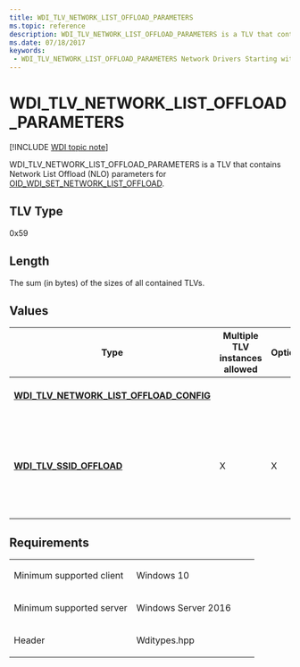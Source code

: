 ```yaml
---
title: WDI_TLV_NETWORK_LIST_OFFLOAD_PARAMETERS
ms.topic: reference
description: WDI_TLV_NETWORK_LIST_OFFLOAD_PARAMETERS is a TLV that contains Network List Offload (NLO) parameters for OID_WDI_SET_NETWORK_LIST_OFFLOAD.
ms.date: 07/18/2017
keywords:
 - WDI_TLV_NETWORK_LIST_OFFLOAD_PARAMETERS Network Drivers Starting with Windows Vista
---
```


# WDI\_TLV\_NETWORK\_LIST\_OFFLOAD\_PARAMETERS

[!INCLUDE [WDI topic note](../includes/wdi-version-warning.md)]


WDI\_TLV\_NETWORK\_LIST\_OFFLOAD\_PARAMETERS is a TLV that contains Network List Offload (NLO) parameters for [OID\_WDI\_SET\_NETWORK\_LIST\_OFFLOAD](./oid-wdi-set-network-list-offload.md).

## TLV Type


0x59

## Length


The sum (in bytes) of the sizes of all contained TLVs.

## Values


| Type                                                                                    | Multiple TLV instances allowed | Optional | Description                                                                                  |
|-----------------------------------------------------------------------------------------|--------------------------------|----------|----------------------------------------------------------------------------------------------|
| [**WDI\_TLV\_NETWORK\_LIST\_OFFLOAD\_CONFIG**](wdi-tlv-network-list-offload-config.md) |                                |          | Specifies NLO configuration.                                                                 |
| [**WDI\_TLV\_SSID\_OFFLOAD**](wdi-tlv-ssid-offload.md)                                 | X                              | X        | Specifies offload SSIDs. When this element is absent, the firmware should stop NLO scanning. |

 

## Requirements

<table>
<colgroup>
<col width="50%" />
<col width="50%" />
</colgroup>
<tbody>
<tr class="odd">
<td><p>Minimum supported client</p></td>
<td><p>Windows 10</p></td>
</tr>
<tr class="even">
<td><p>Minimum supported server</p></td>
<td><p>Windows Server 2016</p></td>
</tr>
<tr class="odd">
<td><p>Header</p></td>
<td>Wditypes.hpp</td>
</tr>
</tbody>
</table>

 

